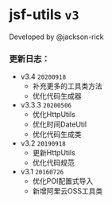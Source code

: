 # jsf-utils `v3`
Developed by @jackson-rick  <br>

### 更新日志：
* v3.4 `20200918`
    * 补充更多的工具类方法
    * 优化代码生成器
* v3.3.3 `20200506`
    * 优化HttpUtils
    * 优化时间DateUtil
    * 优化代码生成类
* v3.2 `20190918`
    * 更新HttpUtils
    * 优化代码规范
* v3.1 `20160726`
    * 优化POI配置式导入
    * 新增阿里云OSS工具类